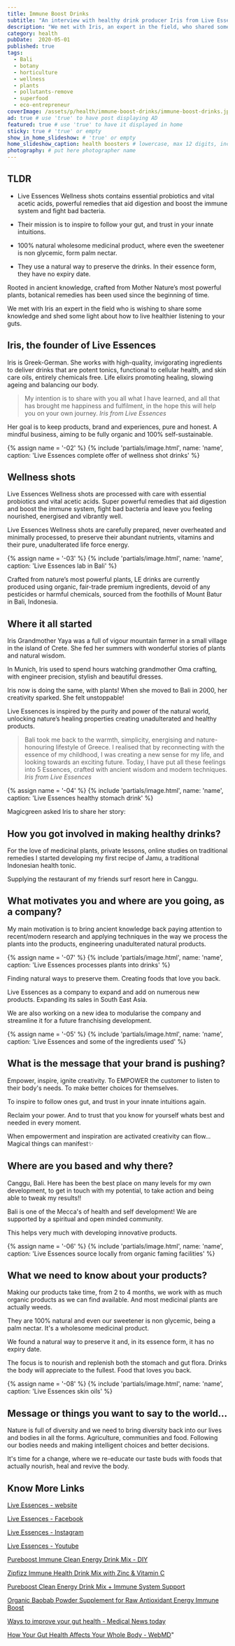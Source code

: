 ```yaml
---
title: Immune Boost Drinks
subtitle: "An interview with healthy drink producer Iris from Live Essences."
description: "We met with Iris, an expert in the field, who shared some knowledge and shed some light about how to live healthier by listening to your guts." # max 160 digits
category: health
pubDate:  2020-05-01
published: true
tags:
  - Bali
  - botany
  - horticulture
  - wellness
  - plants
  - pollutants-remove
  - superfood
  - eco-entrepreneur
coverImage: /assets/p/health/immune-boost-drinks/immune-boost-drinks.jpg
ad: true # use 'true' to have post displaying AD
featured: true # use 'true' to have it displayed in home
sticky: true # 'true' or empty
show_in_home_slideshow: # 'true' or empty
home_slideshow_caption: health boosters # lowercase, max 12 digits, including spaces
photography: # put here photographer name
---
```


<div class="tldr">

## TLDR

- Live Essences Wellness shots contains essential probiotics and vital acetic acids, powerful remedies that aid digestion and boost the immune system and fight bad bacteria.

- Their mission is to inspire to follow your gut, and trust in your innate intuitions.

- 100% natural wholesome medicinal product, where even the sweetener is non glycemic, form palm nectar.

- They use a natural way to preserve the drinks. In their essence form, they have no expiry date.

</div>

Rooted in ancient knowledge, crafted from Mother Nature’s most powerful plants, botanical remedies has been used since the beginning of time.

We met with Iris an expert in the field who is wishing to share some knowledge and shed some light about how to live healthier listening to your guts.

## Iris, the founder of Live Essences

Iris is Greek-German. She works with high-quality, invigorating ingredients to deliver drinks that are potent tonics, functional to cellular health, and skin care oils, entirely chemicals free. Life elixirs promoting healing, slowing ageing and balancing our body.

> My intention is to share with you all what I have learned, and all that has brought me happiness and fulfilment, in the hope this will help you on your own journey. _Iris from Live Essences_

Her goal is to keep products, brand and experiences, pure and honest. A mindful business, aiming to be fully organic and 100% self-sustainable.

{% assign name = '-02' %}
{% include 'partials/image.html', name: 'name', caption: 'Live Essences complete offer of wellness shot drinks' %}

## Wellness shots

Live Essences Wellness shots are processed with care with essential probiotics and vital acetic acids. Super powerful remedies that aid digestion and boost the immune system, fight bad bacteria and leave you feeling nourished, energised and vibrantly well.

Live Essences Wellness shots are carefully prepared, never overheated and minimally processed, to preserve their abundant nutrients, vitamins and their pure, unadulterated life force energy.

{% assign name = '-03' %}
{% include 'partials/image.html', name: 'name', caption: 'Live Essences lab in Bali' %}

Crafted from nature’s most powerful plants, LE drinks are currently produced using organic, fair-trade premium ingredients, devoid of any pesticides or harmful chemicals, sourced from the foothills of Mount Batur in Bali, Indonesia.

## Where it all started

Iris Grandmother Yaya was a full of vigour mountain farmer in a small village in the island of Crete. She fed her summers with wonderful stories of plants and natural wisdom.

In Munich, Iris used to spend hours watching grandmother Oma crafting, with engineer precision, stylish and beautiful dresses.

Iris now is doing the same, with plants! When she moved to Bali in 2000, her creativity sparked. She felt unstoppable!

Live Essences is inspired by the purity and power of the natural world, unlocking nature’s healing properties creating unadulterated and healthy products.

> Bali took me back to the warmth, simplicity, energising and nature-honouring lifestyle of Greece. I realised that by reconnecting with the essence of my childhood, I was creating a new sense for my life, and looking towards an exciting future. Today, I have put all these feelings into 5 Essences, crafted with ancient wisdom and modern techniques. _Iris from Live Essences_

{% assign name = '-04' %}
{% include 'partials/image.html', name: 'name', caption: 'Live Essences healthy stomach drink' %}

Magicgreen asked Iris to share her story:

## How you got involved in making healthy drinks?

For the love of medicinal plants, private lessons, online studies on traditional remedies I started developing my first recipe of Jamu, a traditional Indonesian health tonic.

Supplying the restaurant of my friends surf resort here in Canggu.

## What motivates you and where are you going, as a company?

My main motivation is to bring ancient knowledge back paying attention to recent/modern research and applying techniques in the way we process the plants into the products, engineering unadulterated natural products.

{% assign name = '-07' %}
{% include 'partials/image.html', name: 'name', caption: 'Live Essences processes  plants into drinks' %}

Finding natural ways to preserve them. Creating foods that love you back.

Live Essences as a company to expand and add on numerous new products. Expanding its sales in South East Asia.

We are also working on a new idea to modularise the company and streamline it for a future franchising development.

{% assign name = '-05' %}
{% include 'partials/image.html', name: 'name', caption: 'Live Essences and some of the ingredients used' %}

## What is the message that your brand is pushing?

Empower, inspire, ignite creativity. To EMPOWER the customer to listen to their body's needs. To make better choices for themselves.

To inspire to follow ones gut, and trust in your innate intuitions again.

Reclaim your power. And to trust that you know for yourself whats best and needed in every moment.

When empowerment and inspiration are activated creativity can flow... Magical things can manifest✨

## Where are you based and why there?

Canggu, Bali. Here has been the best place on many levels for my own development, to get in touch with my potential, to take action and being able to tweak my results!!

Bali is one of the Mecca's of health and self development! We are supported by a spiritual and open minded community.

This helps very much with developing innovative products.

{% assign name = '-06' %}
{% include 'partials/image.html', name: 'name', caption: 'Live Essences source locally from organic faming facilities' %}

## What we need to know about your products?

Making our products take time, from 2 to 4 months, we work with as much organic products as we can find available. And most medicinal plants are actually weeds.

They are 100% natural and even our sweetener is non glycemic, being a palm nectar. It's a wholesome medicinal product.

We found a natural way to preserve it and, in its essence form, it has no expiry date.

The focus is to nourish and replenish both the stomach and gut flora. Drinks the body will appreciate to the fullest. Food that loves you back.

{% assign name = '-08' %}
{% include 'partials/image.html', name: 'name', caption: 'Live Essences skin oils' %}

## Message or things you want to say to the world...

Nature is full of diversity and we need to bring diversity back into our lives and bodies in all the forms. Agriculture, communities and food. Following our bodies needs and making intelligent choices and better decisions.

It's time for a change, where we re-educate our taste buds with foods that actually nourish, heal and revive the body.

## Know More Links

[Live Essences - website](https://live-essences.com)

[Live Essences - Facebook](https://www.facebook.com/liveessences)

[Live Essences - Instagram](https://www.instagram.com/liveessences/)

[Live Essences - Youtube](https://www.youtube.com/channel/UC-CrtGFNj_L4-7vbRtXzQQw/featured?disable_polymer=1)

[Pureboost Immune Clean Energy Drink Mix - DIY](https://amzn.to/3jSYHSs)

[Zipfizz Immune Health Drink Mix with Zinc & Vitamin C](https://amzn.to/37EQdIP)

[Pureboost Clean Energy Drink Mix + Immune System Support](https://amzn.to/3ABRg8W)

[Organic Baobab Powder Supplement for Raw Antioxidant Energy Immune Boost](https://amzn.to/3CKaeMx)

[Ways to improve your gut health - Medical News today](https://www.medicalnewstoday.com/articles/325293)

[How Your Gut Health Affects Your Whole Body - WebMD](https://www.webmd.com/digestive-disorders/ss/slideshow-how-gut-health-affects-whole-body)"
